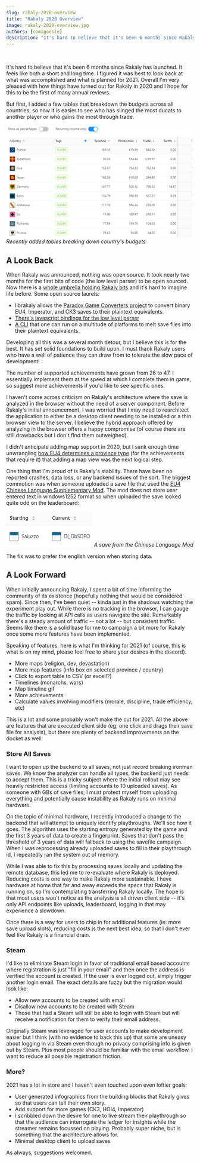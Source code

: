 ```yaml
---
slug: rakaly-2020-overview
title: "Rakaly 2020 Overview"
image: rakaly-2020-overview.jpg
authors: [comagoosie]
description: "It's hard to believe that it's been 6 months since Rakaly has launched. It feels like both a short and long time. I figured it was best to look back at what was accomplished and what is planned for 2021. Overall I'm very pleased with how things have turned out for Rakaly in 2020 and I hope for this to be the first of many annual reviews"
---
```


<div style={{textAlign: "center"}}>
  <img alt="" width={512} height={205} src={require("./rakaly-2020-overview.jpg").default} />
</div>

It's hard to believe that it's been 6 months since Rakaly has launched. It feels like both a short and long time. I figured it was best to look back at what was accomplished and what is planned for 2021. Overall I'm very pleased with how things have turned out for Rakaly in 2020 and I hope for this to be the first of many annual reviews.

<!--truncate-->

But first, I added a few tables that breakdown the budgets across all countries, so now it is easier to see who has slinged the most ducats to another player or who gains the most through trade.

[![Recently added tables breaking down country's budgets](select-countries-income-table.png)](select-countries-income-table.png)
*Recently added tables breaking down country's budgets*

## A Look Back

When Rakaly was announced, nothing was open source. It took nearly two months for the first bits of code (the low level parser) to be open sourced. Now there is a [whole umbrella holding Rakaly bits](https://github.com/rakaly) and it's hard to imagine life before. Some open source laurels:

- librakaly allows the [Paradox Game Converters project](https://github.com/ParadoxGameConverters/EU4toVic2) to convert binary EU4, Imperator, and CK3 saves to their plaintext equivalents.
- [There's javascript bindings for the low level parser](https://github.com/nickbabcock/jomini)
- [A CLI](https://github.com/rakaly/cli) that one can run on a multitude of platforms to melt save files into their plaintext equivalents.

Developing all this was a several month detour, but I believe this is for the best. It has set solid foundations to build upon. I must thank Rakaly users who have a well of patience they can draw from to tolerate the slow pace of development!

The number of supported achievements have grown from 26 to 47. I essentially implement them at the speed at which I complete them in game, so suggest more achievements if you'd like to see specific ones.

I haven't come across criticism on Rakaly's architecture where the save is analyzed in the browser without the need of a server component. Before Rakaly's initial announcement, I was worried that I may need to rearchitect the application to either be a desktop client needing to be installed or a thin browser view to the server. I believe the hybrid approach offered by analyzing in the browser offers a happy compromise (of course there are still drawbacks but I don't find them outweighed).

I didn't anticipate adding map support in 2020, but I sank enough time unwrangling [how EU4 determines a province type](/blog/calculating-eu4-province-terrain) (for the achievements that require it) that adding a map view was the next logical step.

One thing that I'm proud of is Rakaly's stability. There have been no reported crashes, data loss, or any backend issues of the sort. The biggest commotion was when someone uploaded a save file that used the [EU4 Chinese Language Supplementary Mod](https://steamcommunity.com/sharedfiles/filedetails/?id=1999055990). The mod does not store user entered text in windows1252 format so when uploaded the save looked quite odd on the leaderboard:

[![A save from the Chinese Language Mod](chinese-supple.png)](chinese-supple.png)
*A save from the Chinese Language Mod*

The fix was to prefer the english version when storing data.

## A Look Forward

When initially announcing Rakaly, I spent a bit of time informing the community of its existence (hopefully nothing that would be considered spam). Since then, I've been quiet -- kinda just in the shadows watching the experiment play out. While there is no tracking in the browser, I can gauge the traffic by looking at API calls as users navigate the site. Remarkably there's a steady amount of traffic -- not a lot -- but consistent traffic. Seems like there is a solid base for me to campaign a bit more for Rakaly once some more features have been implemented.

Speaking of features, here is what I'm thinking for 2021 (of course, this is what is on my mind, please feel free to share your desires in the discord).

- More maps (religion, dev, devastation)
- More map features (info box on selected province / country)
- Click to export table to CSV (or excel!?)
- Timelines (monarchs, wars)
- Map timeline gif
- More achievements
- Calculate values involving modifiers (morale, discipline, trade efficiency, etc)

This is a lot and some probably won't make the cut for 2021. All the above are features that are executed client side (eg: one click and drags their save file for analysis), but there are plenty of backend improvements on the docket as well.

### Store All Saves

I want to open up the backend to all saves, not just record breaking ironman saves. We know the analyzer can handle all types, the backend just needs to accept them. This is a tricky subject where the initial rollout may see heavily restricted access (limiting accounts to 10 uploaded saves). As someone with GBs of save files, I must protect myself from uploading everything and potentially cause instability as Rakaly runs on minimal hardware.

On the topic of minimal hardware, I recently introduced a change to the backend that will attempt to uniquely identify playthroughs. We'll see how it goes. The algorithm uses the starting entropy generated by the game and the first 3 years of data to create a fingerprint. Saves that don't pass the threshold of 3 years of data will fallback to using the savefile campaign. When I was reprocessing already uploaded saves to fill in their playthrough id, I repeatedly ran the system out of memory.

While I was able to fix this by processing saves locally and updating the remote database, this led me to re-evaluate where Rakaly is deployed. Reducing costs is one way to make Rakaly more sustainable. I have hardware at home that far and away exceeds the specs that Rakaly is running on, so I'm contemplating transferring Rakaly locally. The hope is that most users won't notice as the analysis is all driven client side -- it's only API endpoints like uploads, leaderboard, logging in that may experience a slowdown.

Once there is a way for users to chip in for additional features (ie: more save upload slots), reducing costs is the next best idea, so that I don't ever feel like Rakaly is a financial drain.

### Steam

I'd like to eliminate Steam login in favor of traditional email based accounts where registration is just "fill in your email" and then once the address is verified the account is created. If the user is ever logged out, simply trigger another login email. The exact details are fuzzy but the migration would look like:

- Allow new accounts to be created with email
- Disallow new accounts to be created with Steam
- Those that had a Steam will still be able to login with Steam but will receive a notification for them to verify their email address.

Originally Steam was leveraged for user accounts to make development easier but I think (with no evidence to back this up) that some are uneasy about logging in via Steam even though no privacy comprising info is given out by Steam. Plus most people should be familiar with the email workflow. I want to reduce all possible registration friction.

### More?

2021 has a lot in store and I haven't even touched upon even loftier goals:

- User generated infographics from the building blocks that Rakaly gives so that users can tell their own story.
- Add support for more games (CK3, HOI4, Imperator)
- I scribbled down the desire for one to live stream their playthrough so that the audience can interrogate the ledger for insights while the streamer remains focussed on playing. Probably super niche, but is something that the architecture allows for.
- Minimal desktop client to upload saves

As always, suggestions welcomed.
